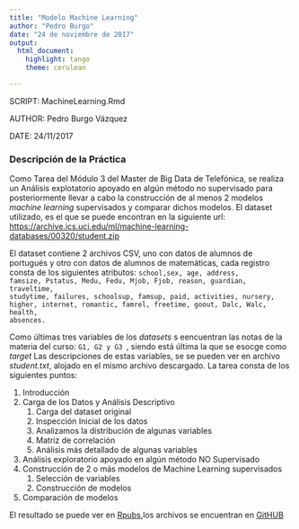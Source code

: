 ```yaml
---
title: "Modelo Machine Learning"
author: "Pedro Burgo"
date: "24 de noviembre de 2017"
output:
  html_document:
    highlight: tango
    theme: cerulean

---
```


SCRIPT: MachineLearning.Rmd

AUTHOR: Pedro Burgo Vázquez

DATE: 24/11/2017


### Descripción de la Práctica

Como Tarea del Módulo 3 del Master de Big Data de Telefónica, se realiza un Análisis explotatorio apoyado en algún método no supervisado para posteriormente llevar a cabo la construcción de al menos 2 modelos *machine learning* supervisados y comparar dichos modelos.
El dataset utilizado, es el que se puede encontran en la siguiente url:
https://archive.ics.uci.edu/ml/machine-learning-databases/00320/student.zip

El dataset contiene 2 archivos CSV, uno con datos de alumnos de portugués y otro con datos de alumnos de matemáticas, cada registro consta de los siguientes  atributos: <code>school,sex, age, address, famsize, Pstatus, Medu, Fedu, Mjob, Fjob, reason, guardian, traveltime, studytime, failures, schoolsup, famsup, paid, activities, nursery, higher, internet, romantic, famrel, freetime, goout, Dalc, Walc, health, absences. </code>

Como últimas tres variables de los *datasets* s eencuentran las notas de la materia del curso: <code>G1, G2 y G3 </code>, siendo está última la que se esocge como *target*
Las descripciones de estas variables, se  se pueden ver en archivo *student.txt*, alojado en el mismo archivo descargado.
La tarea consta de los siguientes puntos:

<ol type="1">
<li> Introducción </li>
<li> Carga de los Datos y Análisis Descriptivo
<ol type="1">
<li> Carga del dataset original</li>
<li> Inspección Inicial de los datos</li>
<li> Analizamos la distribución de algunas variables</li>
<li> Matriz de correlación</li>
<li> Análisis más detallado de algunas variables</li>
</ol>
</li>
<li>Análisis exploratorio apoyado en algún método NO Supervisado</li>
<li> Construcción de 2 o más modelos de Machine Learning supervisados
<ol type="1">
<li> Selección de variables</li>
<li> Construcción de modelos</li>
</ol>
</li>
<li> Comparación de modelos</li>
</ol>

El resultado se puede ver en [Rpubs](http://rpubs.com/pburgov/M3_Tarea),los archivos se encuentran en [GitHUB](https://github.com/pburgov/M3_Tarea)